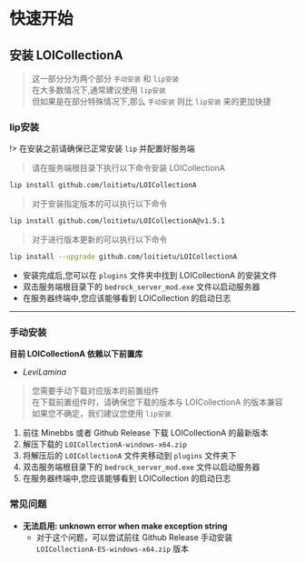 # 快速开始

## 安装 LOICollectionA
> 这一部分分为两个部分 `手动安装` 和 `lip安装`  
> 在大多数情况下,通常建议使用 `lip安装`  
> 但如果是在部分特殊情况下,那么 `手动安装` 则比 `lip安装` 来的更加快捷

### lip安装
!> 在安装之前请确保已正常安装 `lip` 并配置好服务端
> 请在服务端根目录下执行以下命令安装 LOICollectionA
```bash
lip install github.com/loitietu/LOICollectionA
```

> 对于安装指定版本的可以执行以下命令
```bash
lip install github.com/loitietu/LOICollectionA@v1.5.1
```

> 对于进行版本更新的可以执行以下命令
```bash
lip install --upgrade github.com/loitietu/LOICollectionA
```

- 安装完成后,您可以在 `plugins` 文件夹中找到 LOICollectionA 的安装文件
- 双击服务端根目录下的 `bedrock_server_mod.exe` 文件以启动服务器
- 在服务器终端中,您应该能够看到 LOICollection 的启动日志

---

### 手动安装
**目前 LOICollectionA 依赖以下前置库**
 - *LeviLamina*

> 您需要手动下载对应版本的前置组件  
> 在下载前置组件时，请确保您下载的版本与 LOICollectionA 的版本兼容  
> 如果您不确定，我们建议您使用 `lip安装`

1. 前往 Minebbs 或者 Github Release 下载 LOICollectionA 的最新版本
2. 解压下载的 `LOICollectionA-windows-x64.zip`
3. 将解压后的 `LOICollectionA` 文件夹移动到 `plugins` 文件夹下
4. 双击服务端根目录下的 `bedrock_server_mod.exe` 文件以启动服务器
5. 在服务器终端中,您应该能够看到 LOICollection 的启动日志

### 常见问题
- **无法启用: unknown error when make exception string**
  - 对于这个问题，可以尝试前往 Github Release 手动安装 `LOICollectionA-ES-windows-x64.zip` 版本
